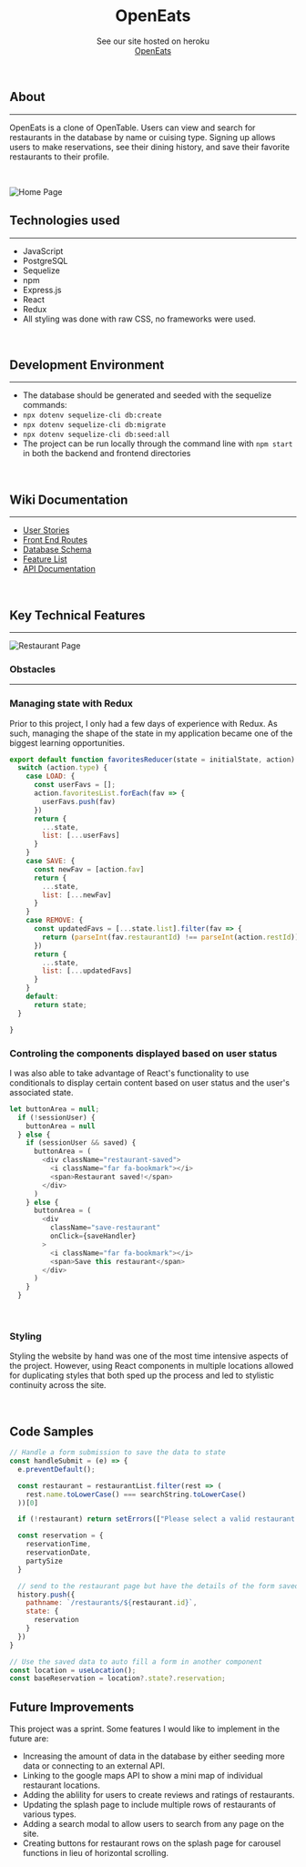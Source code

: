 <h1 align="center">OpenEats</h1>

<p align="center">See our site hosted on heroku
<br><a href="https://openeats-app.herokuapp.com/">OpenEats</a></br></p>
&nbsp

## About

---

OpenEats is a clone of OpenTable. Users can view and search for restaurants in the database 
by name or cuising type. Signing up allows users to make reservations, see their dining history, and
save their favorite restaurants to their profile.

<p>&nbsp;</p>

![Home Page](./readme-assets/96C205EF-4829-4739-91C5-687A7BF54FC5_1_105_c.jpeg)

## Technologies used

---

- JavaScript
- PostgreSQL
- Sequelize
- npm
- Express.js
- React
- Redux
- All styling was done with raw CSS, no frameworks were used.
<p>&nbsp;</p>

## Development Environment

---

- The database should be generated and seeded with the sequelize commands:
- `npx dotenv sequelize-cli db:create`
- `npx dotenv sequelize-cli db:migrate`
- `npx dotenv sequelize-cli db:seed:all`
- The project can be run locally through the command line with `npm start` in both the backend and frontend directories
<p>&nbsp;</p>

## Wiki Documentation

---

- [User Stories](https://github.com/sam-hearst/Comic-collection/wiki/User-Stories)
- [Front End Routes](https://github.com/KevKodes/open-eats/wiki/Frontend-Routes)
- [Database Schema](https://drawsql.app/aaprojects/diagrams/openeats)
- [Feature List](https://github.com/KevKodes/open-eats/wiki/Features)
- [API Documentation](https://github.com/KevKodes/open-eats/wiki/API-Documentation)
<p>&nbsp;</p>

## Key Technical Features

---

![Restaurant Page](./readme-assets/A4E0F1B8-273E-463A-A6E0-9B42B0D2BB48_1_105_c.jpeg)

### Obstacles

---


### Managing state with Redux
Prior to this project, I only had a few days of experience with Redux. As such, managing the shape of the state in my 
application became one of the biggest learning opportunities.

```javascript
export default function favoritesReducer(state = initialState, action) {
  switch (action.type) {
    case LOAD: {
      const userFavs = [];
      action.favoritesList.forEach(fav => {
        userFavs.push(fav)
      })
      return {
        ...state,
        list: [...userFavs]
      }
    }
    case SAVE: {
      const newFav = [action.fav]
      return {
        ...state,
        list: [...newFav]
      }
    }
    case REMOVE: {
      const updatedFavs = [...state.list].filter(fav => {
        return (parseInt(fav.restaurantId) !== parseInt(action.restId))
      })
      return {
        ...state,
        list: [...updatedFavs]
      }
    }
    default:
      return state;
  }

}
```


### Controling the components displayed based on user status
I was also able to take advantage of React's functionality to use conditionals
to display certain content based on user status and the user's associated state.

```javascript
let buttonArea = null;
  if (!sessionUser) {
    buttonArea = null
  } else {
    if (sessionUser && saved) {
      buttonArea = (
        <div className="restaurant-saved">
          <i className="far fa-bookmark"></i>
          <span>Restaurant saved!</span>
        </div>
      )
    } else {
      buttonArea = (
        <div
          className="save-restaurant"
          onClick={saveHandler}
        >
          <i className="far fa-bookmark"></i>
          <span>Save this restaurant</span>
        </div>
      )
    }
  }
```

<p>&nbsp;</p>

### Styling

Styling the website by hand was one of the most time intensive aspects of the
project. However, using React components in multiple locations allowed for 
duplicating styles that both sped up the process and led to stylistic 
continuity across the site.

<p>&nbsp;</p>

## Code Samples

```javascript
// Handle a form submission to save the data to state
const handleSubmit = (e) => {
  e.preventDefault();

  const restaurant = restaurantList.filter(rest => (
    rest.name.toLowerCase() === searchString.toLowerCase()
  ))[0]

  if (!restaurant) return setErrors(["Please select a valid restaurant name."])

  const reservation = {
    reservationTime,
    reservationDate,
    partySize
  }

  // send to the restaurant page but have the details of the form saved
  history.push({
    pathname: `/restaurants/${restaurant.id}`,
    state: {
      reservation
    }
  })
}

// Use the saved data to auto fill a form in another component
const location = useLocation();
const baseReservation = location?.state?.reservation;

```


## Future Improvements

This project was a sprint. Some features I would like to implement in the future are:
- Increasing the amount of data in the database by either seeding more data or connecting to an external API.
- Linking to the google maps API to show a mini map of individual restaurant locations.
- Adding the ablility for users to create reviews and ratings of restaurants.
- Updating the splash page to include multiple rows of restaurants of various types.
- Adding a search modal to allow users to search from any page on the site.
- Creating buttons for restaurant rows on the splash page for carousel functions in lieu of horizontal scrolling.
